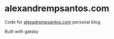 # alexandrempsantos.com

Code for [alexadrempsantos.com](https://alexandrempsantos.com) personal blog.

Built with gatsby
